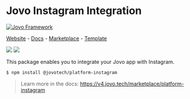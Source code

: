 # Jovo Instagram Integration

[![Jovo Framework](https://v4.jovo.tech/img/github-header.png)](https://v4.jovo.tech)

<p>
<a href="https://v4.jovo.tech" target="_blank">Website</a> -  <a href="https://v4.jovo.tech/docs" target="_blank">Docs</a> - <a href="https://v4.jovo.tech/marketplace" target="_blank">Marketplace</a> - <a href="https://github.com/jovotech/jovo-v4-template" target="_blank">Template</a>   
</p>

<p>
<a href="https://www.npmjs.com/package/@jovotech/platform-instagram" target="_blank"><img src="https://badge.fury.io/js/@jovotech%2Fplatform-instagram.svg"></a>      
<a href="https://opencollective.com/jovo-framework" target="_blank"><img src="https://opencollective.com/jovo-framework/tiers/badge.svg"></a>
</p>

This package enables you to integrate your Jovo app with Instagram.

```bash
$ npm install @jovotech/platform-instagram
```

> Learn more in the docs: https://v4.jovo.tech/marketplace/platform-instagram
